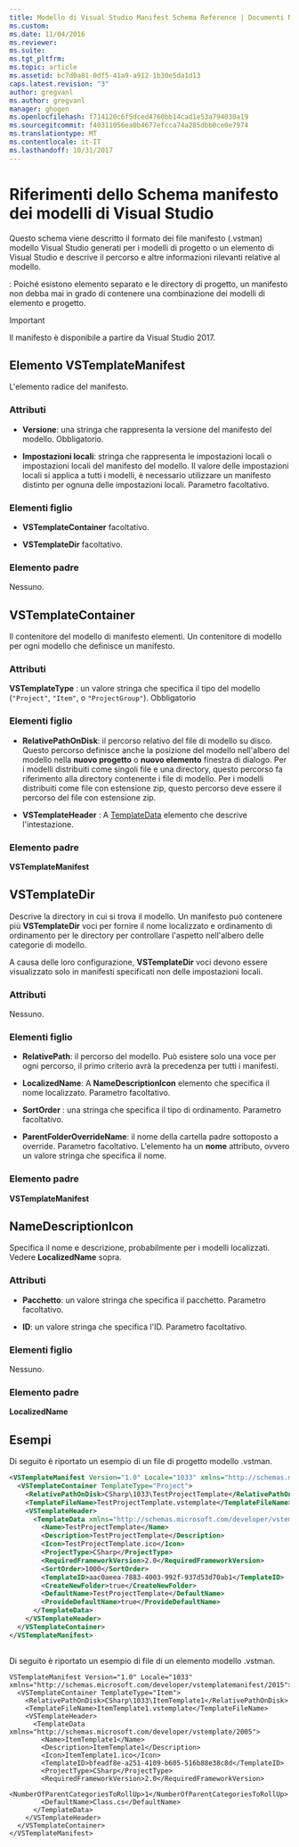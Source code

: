 ```yaml
---
title: Modello di Visual Studio Manifest Schema Reference | Documenti Microsoft
ms.custom: 
ms.date: 11/04/2016
ms.reviewer: 
ms.suite: 
ms.tgt_pltfrm: 
ms.topic: article
ms.assetid: bc7d0a81-0df5-41a9-a912-1b30e5da1d13
caps.latest.revision: "3"
author: gregvanl
ms.author: gregvanl
manager: ghogen
ms.openlocfilehash: f714120c6f5dced4760bb14cad1e53a794030a19
ms.sourcegitcommit: f40311056ea0b4677efcca74a285dbb0ce0e7974
ms.translationtype: MT
ms.contentlocale: it-IT
ms.lasthandoff: 10/31/2017
---
```

# <a name="visual-studio-template-manifest-schema-reference"></a>Riferimenti dello Schema manifesto dei modelli di Visual Studio
Questo schema viene descritto il formato dei file manifesto (.vstman) modello Visual Studio generati per i modelli di progetto o un elemento di Visual Studio e descrive il percorso e altre informazioni rilevanti relative al modello.  
  
 : Poiché esistono elemento separato e le directory di progetto, un manifesto non debba mai in grado di contenere una combinazione dei modelli di elemento e progetto.  
  
> [!IMPORTANT]
>  Il manifesto è disponibile a partire da Visual Studio 2017.  
  
## <a name="vstemplatemanifest-element"></a>Elemento VSTemplateManifest  
 L'elemento radice del manifesto.  
  
### <a name="attributes"></a>Attributi  
  
-   **Versione**: una stringa che rappresenta la versione del manifesto del modello. Obbligatorio.  
  
-   **Impostazioni locali**: stringa che rappresenta le impostazioni locali o impostazioni locali del manifesto del modello. Il valore delle impostazioni locali si applica a tutti i modelli, è necessario utilizzare un manifesto distinto per ognuna delle impostazioni locali. Parametro facoltativo.  
  
### <a name="child-elements"></a>Elementi figlio  
  
-   **VSTemplateContainer** facoltativo.  
  
-   **VSTemplateDir** facoltativo.  
  
### <a name="parent-element"></a>Elemento padre  
 Nessuno.  
  
## <a name="vstemplatecontainer"></a>VSTemplateContainer  
 Il contenitore del modello di manifesto elementi. Un contenitore di modello per ogni modello che definisce un manifesto.  
  
### <a name="attributes"></a>Attributi  
 **VSTemplateType** : un valore stringa che specifica il tipo del modello (`"Project"`, `"Item"`, o `"ProjectGroup"`). Obbligatorio  
  
### <a name="child-elements"></a>Elementi figlio  
  
-   **RelativePathOnDisk**: il percorso relativo del file di modello su disco. Questo percorso definisce anche la posizione del modello nell'albero del modello nella **nuovo progetto** o **nuovo elemento** finestra di dialogo. Per i modelli distribuiti come singoli file e una directory, questo percorso fa riferimento alla directory contenente i file di modello. Per i modelli distribuiti come file con estensione zip, questo percorso deve essere il percorso del file con estensione zip.  
  
-   **VSTemplateHeader** : A [TemplateData](../extensibility/templatedata-element-visual-studio-templates.md) elemento che descrive l'intestazione.  
  
### <a name="parent-element"></a>Elemento padre  
 **VSTemplateManifest**  
  
## <a name="vstemplatedir"></a>VSTemplateDir  
 Descrive la directory in cui si trova il modello. Un manifesto può contenere più **VSTemplateDir** voci per fornire il nome localizzato e ordinamento di ordinamento per le directory per controllare l'aspetto nell'albero delle categorie di modello.  
  
 A causa delle loro configurazione, **VSTemplateDir** voci devono essere visualizzato solo in manifesti specificati non delle impostazioni locali.  
  
### <a name="attributes"></a>Attributi  
 Nessuno.  
  
### <a name="child-elements"></a>Elementi figlio  
  
-   **RelativePath**: il percorso del modello. Può esistere solo una voce per ogni percorso, il primo criterio avrà la precedenza per tutti i manifesti.  
  
-   **LocalizedName**: A **NameDescriptionIcon** elemento che specifica il nome localizzato. Parametro facoltativo.  
  
-   **SortOrder** : una stringa che specifica il tipo di ordinamento. Parametro facoltativo.  
  
-   **ParentFolderOverrideName**: il nome della cartella padre sottoposto a override. Parametro facoltativo. L'elemento ha un **nome** attributo, ovvero un valore stringa che specifica il nome.  
  
### <a name="parent-element"></a>Elemento padre  
 **VSTemplateManifest**  
  
## <a name="namedescriptionicon"></a>NameDescriptionIcon  
 Specifica il nome e descrizione, probabilmente per i modelli localizzati. Vedere **LocalizedName** sopra.  
  
### <a name="attributes"></a>Attributi  
  
-   **Pacchetto**: un valore stringa che specifica il pacchetto. Parametro facoltativo.  
  
-   **ID**: un valore stringa che specifica l'ID. Parametro facoltativo.  
  
### <a name="child-elements"></a>Elementi figlio  
 Nessuno.  
  
### <a name="parent-element"></a>Elemento padre  
 **LocalizedName**  
  
## <a name="examples"></a>Esempi  
 Di seguito è riportato un esempio di un file di progetto modello .vstman.  
  
```xml  
<VSTemplateManifest Version="1.0" Locale="1033" xmlns="http://schemas.microsoft.com/developer/vstemplatemanifest/2015">  
  <VSTemplateContainer TemplateType="Project">  
    <RelativePathOnDisk>CSharp\1033\TestProjectTemplate</RelativePathOnDisk>  
    <TemplateFileName>TestProjectTemplate.vstemplate</TemplateFileName>  
    <VSTemplateHeader>  
      <TemplateData xmlns="http://schemas.microsoft.com/developer/vstemplate/2005">  
        <Name>TestProjectTemplate</Name>  
        <Description>TestProjectTemplate</Description>  
        <Icon>TestProjectTemplate.ico</Icon>  
        <ProjectType>CSharp</ProjectType>  
        <RequiredFrameworkVersion>2.0</RequiredFrameworkVersion>  
        <SortOrder>1000</SortOrder>  
        <TemplateID>aac0aeea-7883-4003-992f-937d53d70ab1</TemplateID>  
        <CreateNewFolder>true</CreateNewFolder>  
        <DefaultName>TestProjectTemplate</DefaultName>  
        <ProvideDefaultName>true</ProvideDefaultName>  
      </TemplateData>  
    </VSTemplateHeader>  
  </VSTemplateContainer>  
</VSTemplateManifest>  
  
```  
  
 Di seguito è riportato un esempio di file di un elemento modello .vstman.  
  
```  
VSTemplateManifest Version="1.0" Locale="1033" xmlns="http://schemas.microsoft.com/developer/vstemplatemanifest/2015">  
  <VSTemplateContainer TemplateType="Item">  
    <RelativePathOnDisk>CSharp\1033\ItemTemplate1</RelativePathOnDisk>  
    <TemplateFileName>ItemTemplate1.vstemplate</TemplateFileName>  
    <VSTemplateHeader>  
      <TemplateData xmlns="http://schemas.microsoft.com/developer/vstemplate/2005">  
        <Name>ItemTemplate1</Name>  
        <Description>ItemTemplate1</Description>  
        <Icon>ItemTemplate1.ico</Icon>  
        <TemplateID>bfeadf8e-a251-4109-b605-516b88e38c8d</TemplateID>  
        <ProjectType>CSharp</ProjectType>  
        <RequiredFrameworkVersion>2.0</RequiredFrameworkVersion>  
        <NumberOfParentCategoriesToRollUp>1</NumberOfParentCategoriesToRollUp>  
        <DefaultName>Class.cs</DefaultName>  
      </TemplateData>  
    </VSTemplateHeader>  
  </VSTemplateContainer>  
</VSTemplateManifest>  
  
```